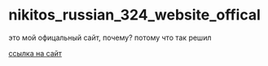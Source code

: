 # nikitos_russian_324_website_offical

это мой офицальный сайт, почему? потому что так решил

[ссылка на сайт](https://nikitos2223.github.io/nikitos_russian_324_website_offical/)
